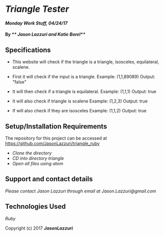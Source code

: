 # _Triangle Tester_

#### _Monday Work Stuff, 04/24/17_

#### By _** Jason Lazzuri and Katie Borel**_

## Specifications

* This website will check if the triangle is a triangle, isosceles, equilateral, scalene.

* First it will check if the input is a triangle.
  Example: (1,1,89089)
  Output: "false"

* It will then check if a triangle is equilateral.
 Example: (1,1,1)
 Output: true

* It will also check if triangle is scalene
 Example: (1,2,3)
 Output: true

 * If will also check if they are isosceles
  Example: (1,1,2)
  Output: true

## Setup/Installation Requirements

The repository for this project can be accessed at https://github.com/JasonLazzuri/triangle_ruby

* _Clone the directory_
* _CD into directory triangle_
* _Open all files using atom_

## Support and contact details

_Please contact Jason Lazzuri through email at Jason.Lazzuri@gmail.com_

## Technologies Used

_Ruby_


Copyright (c) 2017 **_JasonLazzuri_**
